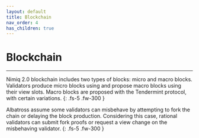 ```yaml
---
layout: default
title: Blockchain
nav_order: 4
has_children: true
---
```


# Blockchain

---

Nimiq 2.0 blockchain includes two types of blocks: micro and macro blocks. Validators produce micro blocks using and propose macro blocks using their view slots. Macro blocks are proposed with the Tendermint protocol, with certain variations.
{: .fs-5 .fw-300 }

Albatross assume some validators can misbehave by attempting to fork the chain or delaying the block production. Considering this case, rational validators can submit fork proofs or request a view change on the misbehaving validator.
{: .fs-5 .fw-300 }